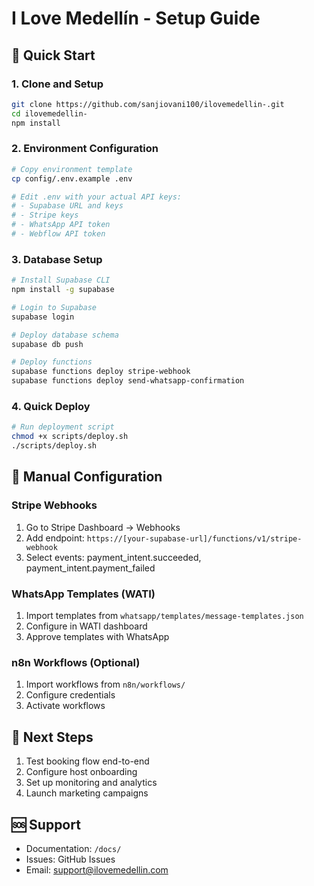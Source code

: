 # I Love Medellín - Setup Guide

## 🚀 Quick Start

### 1. Clone and Setup
```bash
git clone https://github.com/sanjiovani100/ilovemedellin-.git
cd ilovemedellin-
npm install
```

### 2. Environment Configuration
```bash
# Copy environment template
cp config/.env.example .env

# Edit .env with your actual API keys:
# - Supabase URL and keys
# - Stripe keys  
# - WhatsApp API token
# - Webflow API token
```

### 3. Database Setup
```bash
# Install Supabase CLI
npm install -g supabase

# Login to Supabase
supabase login

# Deploy database schema
supabase db push

# Deploy functions
supabase functions deploy stripe-webhook
supabase functions deploy send-whatsapp-confirmation
```

### 4. Quick Deploy
```bash
# Run deployment script
chmod +x scripts/deploy.sh
./scripts/deploy.sh
```

## 🔧 Manual Configuration

### Stripe Webhooks
1. Go to Stripe Dashboard → Webhooks
2. Add endpoint: `https://[your-supabase-url]/functions/v1/stripe-webhook`
3. Select events: payment_intent.succeeded, payment_intent.payment_failed

### WhatsApp Templates (WATI)
1. Import templates from `whatsapp/templates/message-templates.json`
2. Configure in WATI dashboard
3. Approve templates with WhatsApp

### n8n Workflows (Optional)
1. Import workflows from `n8n/workflows/`
2. Configure credentials
3. Activate workflows

## 🎯 Next Steps

1. Test booking flow end-to-end
2. Configure host onboarding
3. Set up monitoring and analytics
4. Launch marketing campaigns

## 🆘 Support

- Documentation: `/docs/`
- Issues: GitHub Issues
- Email: support@ilovemedellin.com

